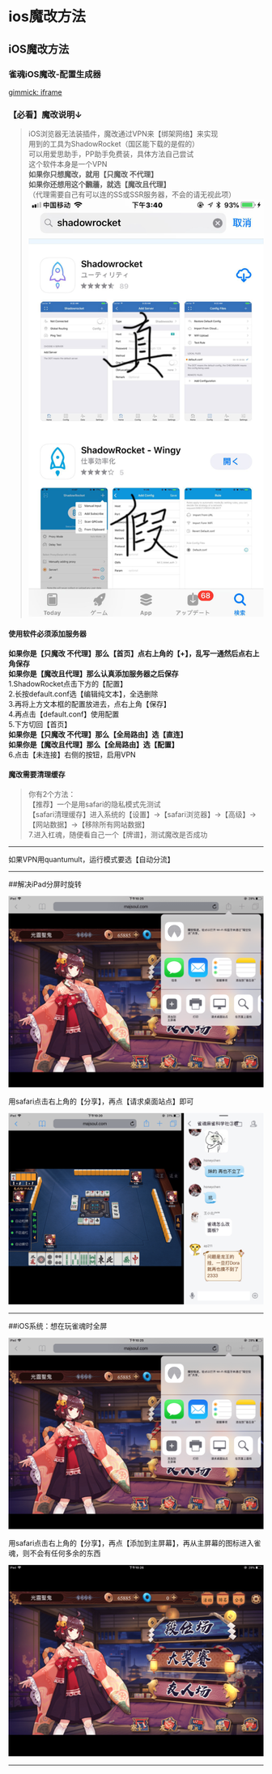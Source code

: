 ios魔改方法
=============

## iOS魔改方法

### 雀魂iOS魔改-配置生成器  
[gimmick: iframe](ios_config.htm)

### 【必看】魔改说明↓
>iOS浏览器无法装插件，魔改通过VPN来【绑架网络】来实现  
>用到的工具为ShadowRocket（国区能下载的是假的）  
>可以用爱思助手，PP助手免费装，具体方法自己尝试  
>这个软件本身是一个VPN   
>**如果你只想魔改，就用【只魔改 不代理】**  
>**如果你还想用这个飜蘠，就选【魔改且代理】**  
>（代理需要自己有可以连的SS或SSR服务器，不会的请无视此项）  
![](img/sr.jpg)  
#### 使用软件必须添加服务器
**如果你是【只魔改 不代理】那么【首页】点右上角的【+】，乱写一通然后点右上角保存**  
**如果你是【魔改且代理】那么认真添加服务器之后保存**  
1.ShadowRocket点击下方的【配置】  
2.长按default.conf选【编辑纯文本】，全选删除  
3.再将上方文本框的配置放进去，点右上角【保存】  
4.再点击【default.conf】使用配置  
5.下方切回【首页】  
**如果你是【只魔改 不代理】那么【全局路由】选【直连】**  
**如果你是【魔改且代理】那么【全局路由】选【配置】**  
6.点击【未连接】右侧的按钮，启用VPN  
#### 魔改需要清理缓存
> 你有2个方法：  
【推荐】一个是用safari的隐私模式先测试  
【safari清理缓存】进入系统的【设置】→【safari浏览器】→【高级】→【网站数据】→【移除所有网站数据】  
7.进入杠魂，随便看自己一个【牌谱】，测试魔改是否成功

----

如果VPN用quantumult，运行模式要选【自动分流】

----

##解决iPad分屏时旋转

![](img/011.png)

用safari点击右上角的【分享】，再点【请求桌面站点】即可

![](img/010.png)

----

##iOS系统：想在玩雀魂时全屏

![](img/011.png)

用safari点击右上角的【分享】，再点【添加到主屏幕】，再从主屏幕的图标进入雀魂，则不会有任何多余的东西

![](img/009.png)

----